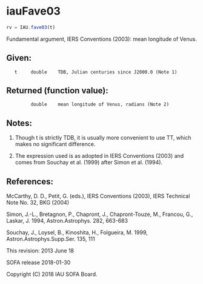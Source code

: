 # iauFave03

```js
rv = IAU.fave03(t)
```

Fundamental argument, IERS Conventions (2003):
mean longitude of Venus.

## Given:
```
   t     double    TDB, Julian centuries since J2000.0 (Note 1)
```

## Returned (function value):
```
         double    mean longitude of Venus, radians (Note 2)
```

## Notes:

1) Though t is strictly TDB, it is usually more convenient to use
   TT, which makes no significant difference.

2) The expression used is as adopted in IERS Conventions (2003) and
   comes from Souchay et al. (1999) after Simon et al. (1994).

## References:

   McCarthy, D. D., Petit, G. (eds.), IERS Conventions (2003),
   IERS Technical Note No. 32, BKG (2004)

   Simon, J.-L., Bretagnon, P., Chapront, J., Chapront-Touze, M.,
   Francou, G., Laskar, J. 1994, Astron.Astrophys. 282, 663-683

   Souchay, J., Loysel, B., Kinoshita, H., Folgueira, M. 1999,
   Astron.Astrophys.Supp.Ser. 135, 111

This revision:  2013 June 18

SOFA release 2018-01-30

Copyright (C) 2018 IAU SOFA Board.